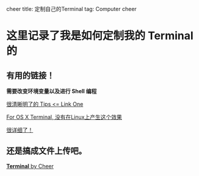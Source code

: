 cheer
title: 定制自己的Terminal
tag: Computer
cheer

# 这里记录了我是如何定制我的 Terminal 的

## 有用的链接！

**需要改变环境变量以及进行 Shell 编程**

[很清晰明了的 Tips <= Link One](https://www.ibm.com/developerworks/linux/library/l-tip-prompt/)

[For OS X Terminal, 没有在Linux上产生这个效果](http://stevelosh.com/blog/2009/03/candy-colored-terminal/)

[很详细了！](https://askubuntu.com/questions/558280/changing-colour-of-text-and-background-of-terminal)

## 还是搞成文件上传吧。

[**Terminal** by Cheer](https://github.com/reehc/Then/blob/master/cheer's%20taste/terminalrc)


